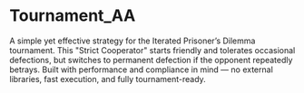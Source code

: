 # Tournament_AA

A simple yet effective strategy for the Iterated Prisoner’s Dilemma tournament. This "Strict Cooperator" starts friendly
and tolerates occasional defections, but switches to permanent defection if the opponent repeatedly betrays. Built with
performance and compliance in mind — no external libraries, fast execution, and fully tournament-ready.